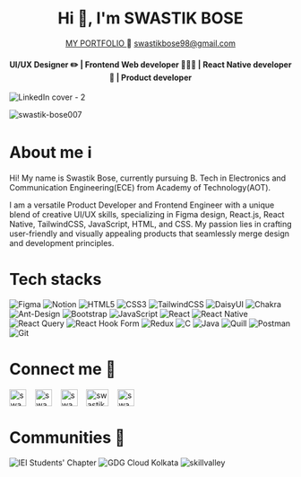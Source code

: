 <h1 align="center">Hi 👋, I'm SWASTIK BOSE</h1>
<div align="center">
  <a href="https://swastik-bose.web.app/">
    MY PORTFOLIO
  </a> 🔸
  <a href="mailto: swastikbose98@gmail.com">
    swastikbose98@gmail.com
  </a>
</div>
<h4 align="center">UI/UX Designer ✏️ | Frontend Web developer 🧑🏻‍💻 | React Native developer 📱 | Product developer </h4>

![LinkedIn cover - 2](https://github.com/kolkatadev/swastik/assets/98341839/cd2de6dd-6e61-4c59-98e1-129f5d10f917)

<img src="https://komarev.com/ghpvc/?username=swastik-bose007&label=Profile%20views&color=0e75b6&style=flat" alt="swastik-bose007" />

<h1>About me ℹ️</h1>

Hi! My name is Swastik Bose, currently pursuing B. Tech in Electronics and Communication Engineering(ECE) from Academy of Technology(AOT). 

I am a versatile Product Developer and Frontend Engineer with a unique blend of creative UI/UX skills, specializing in Figma design, React.js, React Native, TailwindCSS, JavaScript, HTML, and CSS. My passion lies in crafting user-friendly and visually appealing products that seamlessly merge design and development principles. 

<h1>Tech stacks</h1>

![Figma](https://img.shields.io/badge/figma-%23F24E1E.svg?style=for-the-badge&logo=figma&logoColor=white) ![Notion](https://img.shields.io/badge/Notion-%23000000.svg?style=for-the-badge&logo=notion&logoColor=white) ![HTML5](https://img.shields.io/badge/html5-%23E34F26.svg?style=for-the-badge&logo=html5&logoColor=white) ![CSS3](https://img.shields.io/badge/css3-%231572B6.svg?style=for-the-badge&logo=css3&logoColor=white) ![TailwindCSS](https://img.shields.io/badge/tailwindcss-%2338B2AC.svg?style=for-the-badge&logo=tailwind-css&logoColor=white) ![DaisyUI](https://img.shields.io/badge/daisyui-5A0EF8?style=for-the-badge&logo=daisyui&logoColor=white) ![Chakra](https://img.shields.io/badge/chakra-%234ED1C5.svg?style=for-the-badge&logo=chakraui&logoColor=white) ![Ant-Design](https://img.shields.io/badge/-AntDesign-%230170FE?style=for-the-badge&logo=ant-design&logoColor=white) ![Bootstrap](https://img.shields.io/badge/bootstrap-%238511FA.svg?style=for-the-badge&logo=bootstrap&logoColor=white) ![JavaScript](https://img.shields.io/badge/javascript-%23323330.svg?style=for-the-badge&logo=javascript&logoColor=%23F7DF1E) ![React](https://img.shields.io/badge/react-%2320232a.svg?style=for-the-badge&logo=react&logoColor=%2361DAFB) ![React Native](https://img.shields.io/badge/react_native-%2320232a.svg?style=for-the-badge&logo=react&logoColor=%2361DAFB) ![React Query](https://img.shields.io/badge/-React%20Query-FF4154?style=for-the-badge&logo=react%20query&logoColor=white) ![React Hook Form](https://img.shields.io/badge/React%20Hook%20Form-%23EC5990.svg?style=for-the-badge&logo=reacthookform&logoColor=white) ![Redux](https://img.shields.io/badge/redux-%23593d88.svg?style=for-the-badge&logo=redux&logoColor=white) ![C](https://img.shields.io/badge/c-%2300599C.svg?style=for-the-badge&logo=c&logoColor=white) ![Java](https://img.shields.io/badge/java-%23ED8B00.svg?style=for-the-badge&logo=openjdk&logoColor=white) ![Quill](https://img.shields.io/badge/Quill-52B0E7?style=for-the-badge&logo=apache&logoColor=white) ![Postman](https://img.shields.io/badge/Postman-FF6C37?style=for-the-badge&logo=postman&logoColor=white) ![Git](https://img.shields.io/badge/git-%23F05033.svg?style=for-the-badge&logo=git&logoColor=white) 

<h1>Connect me 🔗</h1>

<p align="left">
<a href="https://linkedin.com/in/swastik bose" target="blank"><img align="center" src="https://raw.githubusercontent.com/rahuldkjain/github-profile-readme-generator/master/src/images/icons/Social/linked-in-alt.svg" alt="swastik bose" height="30" width="30" /></a> &nbsp&nbsp
<a href="https://peerlist.io/swastikbose007" target="blank"><img align="center" src="https://dqy38fnwh4fqs.cloudfront.net/company/COMHQ7BA9GLL7K8683MNBGDOG66PBN/logo-1695017827473.webp" alt="swastik bose" height="30" width="30" /></a> &nbsp&nbsp
<a href="https://www.producthunt.com/@swastik_bose" target="blank"><img align="center" src="https://uxwing.com/wp-content/themes/uxwing/download/brands-and-social-media/product-hunt-logo-icon.png" alt="swastik bose" height="30" width="30" /></a> &nbsp&nbsp
<a href="https://fb.com/swastik bose" target="blank"><img align="center" src="https://raw.githubusercontent.com/rahuldkjain/github-profile-readme-generator/master/src/images/icons/Social/facebook.svg" alt="swastik bose" height="30" width="40" /></a> &nbsp&nbsp
<a href="https://x.com/itzmeSwastik" target="blank"><img align="center" src="https://img.freepik.com/premium-vector/new-twitter-logo-x-2023-twitter-x-logo-vector-download_691560-10809.jpg" alt="swastik bose" height="30" width="30" /></a>
</p>

<h1>Communities 👥</h1>

![IEI Students' Chapter](https://github.com/kolkatadev/swastik/assets/98341839/bd1f2eb2-04fe-47f0-bf14-f603245eaca4) 
![GDG Cloud Kolkata](https://github.com/kolkatadev/swastik/assets/98341839/cb8c21b2-8ab6-4ca8-b670-fa90e9f1f996) 
![skillvalley](https://github.com/kolkatadev/swastik/assets/98341839/9d949128-4aad-4ffd-baea-f8824c46d3b1)

  




